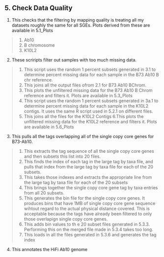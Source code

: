 ## 5. Check Data Quality
1. This checks that the filtering by mapping quality is treating all my datasets roughly the same for all SGEs. Plots derived from these are available in 5.1_Plots
>1.  Ab10
>2. B chromosome
>3. K10L2


2. These scriripts filter out samples with too much missing data. 
>1.  This script uses the random 1 percent subsets generated in 3.1 to determine percent missing data for each sample in the B73 Ab10 B chr reference.
>2.  This joins all the output files ofrom 2.1 for B73 Ab10  BChrom.
>3.  This plots the unfiltered missing data for the B73 Ab10 B Chrom reference and filters it. Plots are available in 5.3_Plots
>4.  This script uses the random 1 percent subsets generated in 3a.1 to determine percent missing data for each sample in the K10L2 contigs. It uses the same R script used in 5.2.1 on different files. 
>5.   This joins all the files for the K10L2 Contigs
>6.This plots the unfiltered missing data for the K10L2 reference and filters it. Plots are available in 5.6_Plots

3. This pulls all the tags overlapping all of the single copy core genes for B73-Ab10.
>1. This extracts the tag sequence of all the single copy core genes and then subsets this list into 20 files.
>2. This finds the index of each tag in the large tag by taxa file, and pulls that index from the large tag by taxa file for each of the 20 subsets.
>3. This takes those indexes and extracts the appropriate line from the large tag by taxa file for each of the 20 subsets
>4. This brings together the single copy core gene tag by taxa entries from all 20 subsets.
>5. This generates the bin file for the single copy core genes. It produces bins that have 1MB of single copy core gene sequence wihtout regard to the actual physical distance covered. This is acceptable because the tags have already been filtered to only those overlapign single copy core genes.
>6. This adds bin values to th e 20 subset files generated in 5.3.3. Performing this on the merged file made in 5.3.4 takes too long.
>7. This loads in all the files generated in 5.3.6 and generates the tag index

4. This annotates the HiFi Ab10 genome
   
